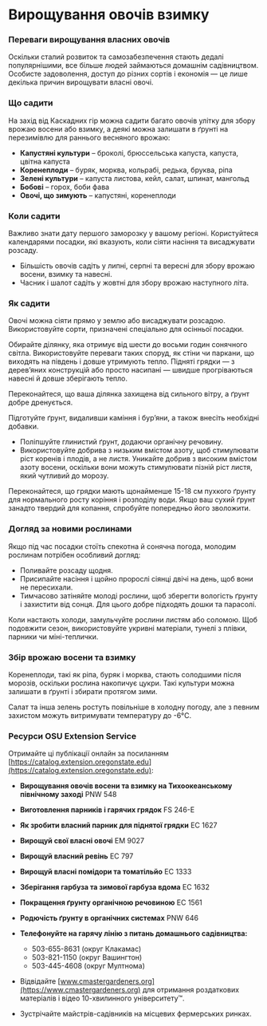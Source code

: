 # Вирощування овочів взимку

### Переваги вирощування власних овочів

Оскільки сталий розвиток та самозабезпечення стають дедалі популярнішими, все більше людей займаються домашнім садівництвом. Особисте задоволення, доступ до різних сортів і економія — це лише декілька причин вирощувати власні овочі.

### Що садити

На захід від Каскадних гір можна садити багато овочів улітку для збору врожаю восени або взимку, а деякі можна залишати в ґрунті на перезимівлю для раннього весняного врожаю:

- **Капустяні культури** – броколі, брюссельська капуста, капуста, цвітна капуста
- **Коренеплоди** – буряк, морква, кольрабі, редька, бруква, ріпа
- **Зелені культури** – капуста листова, кейл, салат, шпинат, мангольд
- **Бобові** – горох, боби фава
- **Овочі, що зимують** – капустяні, коренеплоди

### Коли садити

Важливо знати дату першого заморозку у вашому регіоні. Користуйтеся календарями посадки, які вказують, коли сіяти насіння та висаджувати розсаду.

- Більшість овочів садіть у липні, серпні та вересні для збору врожаю восени, взимку та навесні.
- Часник і шалот садіть у жовтні для збору врожаю наступного літа.

### Як садити


Овочі можна сіяти прямо у землю або висаджувати розсадою. Використовуйте сорти, призначені спеціально для осінньої посадки.


Обирайте ділянку, яка отримує від шести до восьми годин сонячного світла. Використовуйте переваги таких споруд, як стіни чи паркани, що виходять на південь і довше утримують тепло. Підняті грядки — з дерев’яних конструкцій або просто насипані — швидше прогріваються навесні й довше зберігають тепло.

Переконайтеся, що ваша ділянка захищена від сильного вітру, а ґрунт добре дренується.


Підготуйте ґрунт, видаливши каміння і бур’яни, а також внесіть необхідні добавки.

- Поліпшуйте глинистий ґрунт, додаючи органічну речовину.
- Використовуйте добрива з низьким вмістом азоту, щоб стимулювати ріст коренів і плодів, а не листя. Уникайте добрив з високим вмістом азоту восени, оскільки вони можуть стимулювати пізній ріст листя, який чутливий до морозу.

Переконайтеся, що грядки мають щонайменше 15-18 см пухкого ґрунту для нормального росту коріння і розподілу води. Якщо ваш сухий ґрунт занадто твердий для копання, спробуйте попередньо його зволожити.

### Догляд за новими рослинами

Якщо під час посадки стоїть спекотна й сонячна погода, молодим рослинам потрібен особливий догляд:

- Поливайте розсаду щодня.
- Присипайте насіння і щойно пророслі сіянці двічі на день, щоб вони не пересихали.
- Тимчасово затіняйте молоді рослини, щоб зберегти вологість ґрунту і захистити від сонця. Для цього добре підходять дошки та парасолі.

Коли настають холоди, замульчуйте рослини листям або соломою. Щоб подовжити сезон, використовуйте укривні матеріали, тунелі з плівки, парники чи міні-теплички.

### Збір врожаю восени та взимку

Коренеплоди, такі як ріпа, буряк і морква, стають солодшими після морозів, оскільки рослина накопичує цукри. Такі культури можна залишати в ґрунті і збирати протягом зими.

Салат та інша зелень ростуть повільніше в холодну погоду, але з певним захистом можуть витримувати температуру до -6°C.

### Ресурси OSU Extension Service

Отримайте ці публікації онлайн за посиланням [https://catalog.extension.oregonstate.edu](https://catalog.extension.oregonstate.edu):

- **Вирощування овочів восени та взимку на Тихоокеанському північному заході** PNW 548
- **Виготовлення парників і гарячих грядок** FS 246-E
- **Як зробити власний парник для піднятої грядки** EC 1627
- **Вирощуй свої власні овочі** EM 9027
- **Вирощуй власний ревінь** EC 797
- **Вирощуй власні помідори та томатільйо** EC 1333
- **Зберігання гарбуза та зимової гарбуза вдома** EC 1632
- **Покращення ґрунту органічною речовиною** EC 1561
- **Родючість ґрунту в органічних системах** PNW 646


- **Телефонуйте на гарячу лінію з питань домашнього садівництва:**
  - 503-655-8631 (округ Клакамас)
  - 503-821-1150 (округ Вашингтон)
  - 503-445-4608 (округ Мултнома)
- Відвідайте [www.cmastergardeners.org](https://www.cmastergardeners.org) для отримання роздаткових матеріалів і відео 10-хвилинного університету™.
- Зустрічайте майстрів-садівників на місцевих фермерських ринках.
